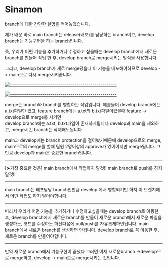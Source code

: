 # Sinamon



branch에 대한 간단한 설명을 적어놓겠습니다.

제가 배운 바로
main branch는 release(배포)를 담당하는 branch이고,
develop branch는 기능구현을 하는 branch입니다.

즉, 우리가 어떤 기능을 추가하거나 수정하고 싶을때는 develop branch에서
새로운 branch를 만들어 작업 한 후, develop branch로 merge시키는 방식을 사용합니다.

그리고, develop branch가 새로 merge됐을때 
이 기능을 배포해야하므로 develop -> main으로 다시 merge시켜줍니다.


[![-----------------------------------------------------](https://raw.githubusercontent.com/andreasbm/readme/master/assets/lines/colored.png)](#table-of-contents)

[![-----------------------------------------------------](https://raw.githubusercontent.com/Sinamon-CBNU/Sinamon/develop/readme/Sinamon-minjung/Image/lines/colored.png)](#table-of-contents)

merge는 branch와 branch를 병합하는 작업입니다.
예를들어 develop branch에는 a.txt파일만 있고, feature branch에는 a.txt와 b.txt파일이있을때
feature -> develop으로 merge를 시키면  
develop branch에는 a.txt, b.txt파일이 존재하게됩니다
develop과 main을 제외하고, merge시킨 branch는 삭제해도됩니다






main과 develop에는 branch protection을 걸어놨기때문에
develop으로의 merge, main으로의 merge를 할때 팀원 2명이상의 approve가 있어야지만 merge됩니다.
그만큼 develop과 main은 중요한 branch입니다. 

*******************************
[➤가장 중요한 것은]
main branch에서 작업하지 말것!!
main branch로 push를 하지 말것!!
***************************************

main branch는 배포담당 branch인만큼 develop 에서 병합되기만 하지
이 브랜치에서 어떤 작업도 하지 말아야합니다.



**********************************************
따라서 우리가 어떤 기능을 추가하거나 수정하고싶을때는
develop branch로 이동한 후, develop branch에서 새로운 branch를 만들어
새로운 branch에서 새로운 파일을 생성하든, 코드를 수정하든 하신다음에
pull/push를 자유롭게하면됩니다.
main branch에서 새로운 branch를 생성하면 안됩니다.
develop branch로 꼭 이동한 후, 새로운 branch를 만들어야합니다.
*************************************************

만약 새로운 branch에서 기능구현이 끝났다
그러면 이제 새로운branch ->develop으로 merge하고, develop -> main으로 merge시키는 것입니다.







